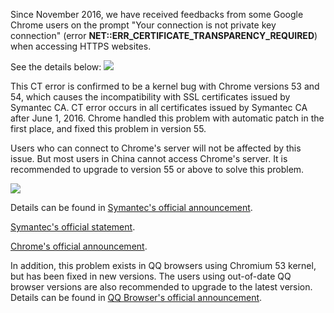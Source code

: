 Since November 2016, we have received feedbacks from some Google Chrome users on the prompt "Your connection is not private key connection" (error **NET::ERR_CERTIFICATE_TRANSPARENCY_REQUIRED**) when accessing HTTPS websites.

See the details below:
![](https://mc.qcloudimg.com/static/img/0fdf027303e53946698dcb377431597e/0.png)

This CT error is confirmed to be a kernel bug with Chrome versions 53 and 54, which causes the incompatibility with SSL certificates issued by Symantec CA. CT error occurs in all certificates issued by Symantec CA after June 1, 2016. Chrome handled this problem with automatic patch in the first place, and fixed this problem in version 55.

Users who can connect to Chrome's server will not be affected by this issue. But most users in China cannot access Chrome's server. It is recommended to upgrade to version 55 or above to solve this problem.

![](https://mc.qcloudimg.com/static/img/25a818d9e80a02c2b8b7c90f0e1c93df/1.png)

Details can be found in [Symantec's official announcement](https://knowledge.symantec.com/support/ssl-certificates-support/index?page=content&id=ALERT2160).

[Symantec's official statement](https://www.symantec.com/connect/blogs/chrome-53-bug-affecting-symantec-ssltls-certificates).

[Chrome's official announcement](https://bugs.chromium.org/p/chromium/issues/detail?id=664177).


In addition, this problem exists in QQ browsers using Chromium 53 kernel, but has been fixed in new versions. The users using out-of-date QQ browser versions are also recommended to upgrade to the latest version.
Details can be found in [QQ Browser's official announcement](http://bbs.browser.qq.com/thread-222732-1-1.html). 

